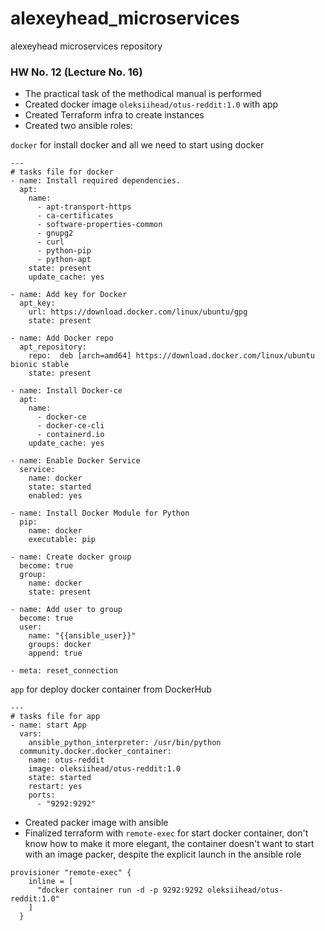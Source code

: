 # alexeyhead_microservices
alexeyhead microservices repository

### HW No. 12 (Lecture No. 16)

- The practical task of the methodical manual is performed
- Created docker image `oleksiihead/otus-reddit:1.0` with app
- Created Terraform infra to create instances
- Created two ansible roles:

`docker` for install docker and all we need to start using docker

```
---
# tasks file for docker
- name: Install required dependencies.
  apt:
    name:
      - apt-transport-https
      - ca-certificates
      - software-properties-common
      - gnupg2
      - curl
      - python-pip
      - python-apt
    state: present
    update_cache: yes

- name: Add key for Docker
  apt_key:
    url: https://download.docker.com/linux/ubuntu/gpg
    state: present

- name: Add Docker repo
  apt_repository:
    repo:  deb [arch=amd64] https://download.docker.com/linux/ubuntu bionic stable
    state: present

- name: Install Docker-ce
  apt:
    name:
      - docker-ce
      - docker-ce-cli
      - containerd.io
    update_cache: yes

- name: Enable Docker Service
  service:
    name: docker
    state: started
    enabled: yes

- name: Install Docker Module for Python
  pip:
    name: docker
    executable: pip

- name: Create docker group
  become: true
  group:
    name: docker
    state: present

- name: Add user to group
  become: true
  user:
    name: "{{ansible_user}}"
    groups: docker
    append: true

- meta: reset_connection

```

`app` for deploy docker container from DockerHub

```
---
# tasks file for app
- name: start App
  vars:
    ansible_python_interpreter: /usr/bin/python
  community.docker.docker_container:
    name: otus-reddit
    image: oleksiihead/otus-reddit:1.0
    state: started
    restart: yes
    ports:
      - "9292:9292"

```

- Created packer image with ansible
- Finalized terraform with `remote-exec` for start docker container, don't know how to make it more elegant, the container doesn't want to start with an image packer, despite the explicit launch in the ansible role

```
provisioner "remote-exec" {
    inline = [
      "docker container run -d -p 9292:9292 oleksiihead/otus-reddit:1.0"
    ]
  }
```
